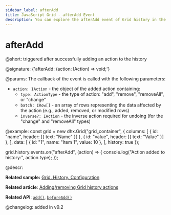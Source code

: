 ```yaml
---
sidebar_label: afterAdd
title: JavaScript Grid - afterAdd Event 
description: You can explore the afterAdd event of Grid history in the documentation of the DHTMLX JavaScript UI library. Browse developer guides and API reference, try out code examples and live demos, and download a free 30-day evaluation version of DHTMLX Suite.
---
```


# afterAdd

@short: triggered after successfully adding an action to the history

@signature: {'afterAdd: (action: IAction) => void;'}

@params:
The callback of the event is called with the following parameters:
- `action: IAction` - the object of the added action containing:
    - `type: ActionType` - the type of action: "add", "remove", "removeAll", or "change"
    - `batch: IRow[]` - an array of rows representing the data affected by the action (e.g., added, removed, or modified rows)
    - `inverse?: IAction` - the inverse action required for undoing (for the "change" and "removeAll" types)

@example:
const grid = new dhx.Grid("grid_container", {
    columns: [
        { id: "name", header: [{ text: "Name" }] },
        { id: "value", header: [{ text: "Value" }] },
    ],
    data: [
        { id: "1", name: "Item 1", value: 10 },
    ],
    history: true
});

grid.history.events.on("afterAdd", (action) => {
    console.log("Action added to history:", action.type);
});

@descr:

**Related sample:** [Grid. History. Configuration](https://snippet.dhtmlx.com/m88562wf)

**Related article**: [Adding/removing Grid history actions](grid/usage_history.md/#addingremoving-grid-history-actions)

**Related API**: [`add()`](grid/api/history/add_method.md), [`beforeAdd()`](grid/api/history/beforeadd_event.md)

@changelog:
added in v9.2